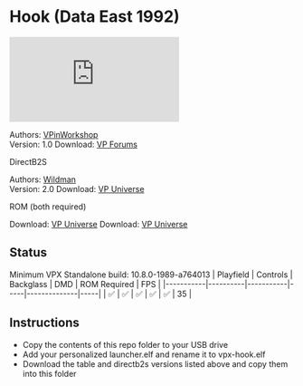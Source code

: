 # Hook (Data East 1992)

![Table Preview](https://www.vpforums.org/index.php?app=downloads&module=display&section=screenshot&record=85342&id=15555&full=1)

Authors: [VPinWorkshop](https://www.vpforums.org/index.php?showuser=153279)  
Version: 1.0
Download: [VP Forums](https://www.vpforums.org/index.php?app=downloads&showfile=15555)

DirectB2S

Authors: [Wildman](https://vpuniverse.com/profile/5-wildman/)  
Version: 2.0
Download: [VP Universe](https://vpuniverse.com/files/file/2388-hook-data-east-1992/)

ROM (both required)

Download: [VP Universe](https://vpuniverse.com/files/file/5095-hook-501-unofficial-mod/)
Download: [VP Universe](https://vpuniverse.com/files/file/1781-hook_408zip/)

## Status 

Minimum VPX Standalone build: 10.8.0-1989-a764013
| Playfield | Controls | Backglass | DMD | ROM Required | FPS | 
|-----------|----------|-----------|-----|--------------|-----|
| :white_check_mark: | :white_check_mark: | :white_check_mark: | :white_check_mark: | :white_check_mark: | 35 |

## Instructions

- Copy the contents of this repo folder to your USB drive
- Add your personalized launcher.elf and rename it to vpx-hook.elf
- Download the table and directb2s versions listed above and copy them into this folder